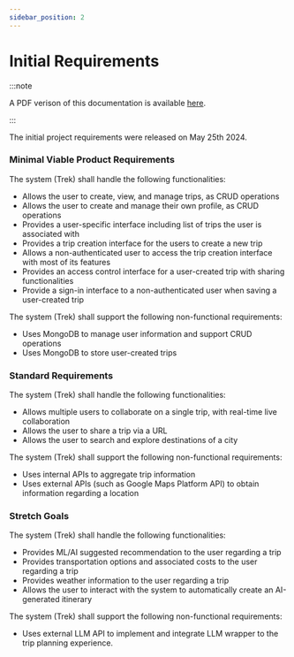 ```yaml
---
sidebar_position: 2
---
```


# Initial Requirements

:::note

A PDF verison of this documentation is available [here](/files/Trek-Requirements.pdf).

:::

The initial project requirements were released on May 25th 2024.

### Minimal Viable Product Requirements

The system (Trek) shall handle the following functionalities:
- Allows the user to create, view, and manage trips, as CRUD operations
- Allows the user to create and manage their own profile, as CRUD operations
- Provides a user-specific interface including list of trips the user is associated with
- Provides a trip creation interface for the users to create a new trip
- Allows a non-authenticated user to access the trip creation interface with most of its features
- Provides an access control interface for a user-created trip with sharing functionalities
- Provide a sign-in interface to a non-authenticated user when saving a user-created trip

The system (Trek) shall support the following non-functional requirements:
- Uses MongoDB to manage user information and support CRUD operations
- Uses MongoDB to store user-created trips

### Standard Requirements

The system (Trek) shall handle the following functionalities:
- Allows multiple users to collaborate on a single trip, with real-time live collaboration
- Allows the user to share a trip via a URL
- Allows the user to search and explore destinations of a city

The system (Trek) shall support the following non-functional requirements:
- Uses internal APIs to aggregate trip information
- Uses external APIs (such as Google Maps Platform API) to obtain information regarding a location

### Stretch Goals

The system (Trek) shall handle the following functionalities:
- Provides ML/AI suggested recommendation to the user regarding a trip
- Provides transportation options and associated costs to the user regarding a trip
- Provides weather information to the user regarding a trip
- Allows the user to interact with the system to automatically create an AI-generated itinerary

The system (Trek) shall support the following non-functional requirements:
- Uses external LLM API to implement and integrate LLM wrapper to the trip planning experience.
